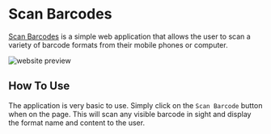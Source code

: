 # Scan Barcodes

[Scan Barcodes](https://scan-barcodes.netlify.app/) is a simple web application that allows the user to scan a variety of barcode formats from their mobile phones or computer.


![website preview](https://github.com/user-attachments/assets/de6ea407-bb63-41cf-9b20-38c0f6f58eda)


## How To Use

The application is very basic to use. Simply click on the `Scan Barcode` button when on the page. This will scan any visible barcode in sight and display the format name and content to the user. 
